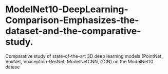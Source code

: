 # ModelNet10-DeepLearning-Comparison-Emphasizes-the-dataset-and-the-comparative-study.
Comparative study of state-of-the-art 3D deep learning models (PointNet, VoxNet, Voxception-ResNet, ModelNetCNN, GCN) on the ModelNet10 datase
